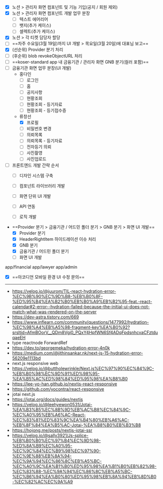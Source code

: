 - [x] 노션 > 관리자 화면 컴포넌트 및 기능 기입(공지 / 회원 제외)
- [x] 노션 > 관리자 화면 컴포넌트 개발 업무 분장
	- [ ] 텍스트 에어리어
	- [ ] 뱃지(추가 케이스)
	- [ ] 셀렉트(추가 케이스)
- [x] 노션 > 각 티켓 담당자 할당
- [ ] ==차주 수요일(3월 19일)까지 UI 개발 > 목요일(3월 20일)에 대표님 보고==
- [x] (선순위) Provider 분기 처리
- [ ] (후순위) blob revokeObjectURL 처리
- [ ] ==koser-standard app 내 금융기관 / 관리자 화면 GNB 분기(컬러 포함)==
- [ ] 금융기관 화면 업무 분장(UI 개발)
	- 홍다인
		- [ ] 로그인
		- [ ] 홈
		- [ ] 공지사항
		- [ ] 현황조회
		- [ ] 현황조회 - 등기자료
		- [ ] 현황조회 - 등기접수증

	- 류창선
		- [x] 프로필
		- [ ] 비밀번호 변경
		- [ ] 의뢰목록
		- [ ] 의뢰목록 - 등기자료
		- [ ] 전자등기 의뢰
		- [ ] 사진촬영
		- [ ] 사진업로드

- [ ] 프론트엔드 개발 간략 순서
	- [ ] 디자인 시스템 구축
	- [ ] 컴포넌트 라이브러리 개발
	- [ ] 화면 단위 UI 개발
	- [ ] API 연동
	- [ ] 로직 개발


- ==Provider 분기 > 금융기관 / 어드민 폴더 분기 > GNB 분기 > 화면 UI 개발==
	- [x] Provider 분기
	- [x] HeaderRightItem 하이드레이션 이슈 처리
	- [x] GNB 분기
	- [x] 금융기관 / 어드민 폴더 분기
	- [ ] 화면 UI 개발

app/financial 
app/lawyer
app/admin


- [x] ==아코디언 모바일 환경 UI 수정 문의==




***

- https://velog.io/@juurom/TIL-react-hydration-error-%EC%9B%90%EC%9D%B8-%EB%B0%8F-%ED%95%B4%EA%B2%B0%EB%B0%A9%EB%B2%95-feat.-react-calendar#2-error--hydration-failed-because-the-initial-ui-does-not-match-what-was-rendered-on-the-server
- https://dev-astra.tistory.com/669
- https://www.inflearn.com/community/questions/1477992/hydration-%EC%98%A4%EB%A5%98-fragment-key%EA%B0%92?srsltid=AfmBOorV__QDm8Vgj0_PQxY4HpfWN6Sf4ADqFpdsnhcvaCFztduqaeEH
- type reactnode ForwardRef
- https://dev.to/georgemeka/hydration-error-4n0k
- https://medium.com/@jithinsankar.nk/next-js-15-hydration-error-56209e1113bd
- next.js responsive web
- https://velog.io/@buttholewrinkle/Next.js%EC%97%90%EC%84%9C-%EB%B0%98%EC%9D%91%ED%98%95-%EA%B5%AC%ED%98%84%ED%95%98%EA%B8%B0
- https://lee-yo-han.github.io/nextjs-react-responsive
- https://github.com/yocontra/react-responsive
- jotai next.js
- https://jotai.org/docs/guides/nextjs
- https://velog.io/@leehyewon0531/Jotai-%EA%B3%B5%EC%8B%9D%EB%AC%B8%EC%84%9C-%EC%A0%95%EB%A6%AC-React-%EC%83%81%ED%83%9C%EA%B4%80%EB%A6%AC-%EB%8F%84%EA%B5%AC-Jotai-%EA%B8%B0%EB%B3%B8
- https://hojong.me/posts/nextjs-jotai-ssr
- https://velog.io/@sally3921/Js-splice-%EB%B0%B0%EC%97%B4%EC%9D%98-%ED%8A%B9%EC%A0%95-%EC%9C%84%EC%B9%98%EC%97%90-%EC%9E%88%EB%8A%94-%EC%9A%94%EC%86%8C%EB%A5%BC-%EC%A0%9C%EA%B1%B0%ED%95%98%EA%B1%B0%EB%82%98-%EC%83%88-%EC%9A%94%EC%86%8C%EB%A5%BC-%EC%B6%94%EA%B0%80%ED%95%98%EB%8A%94%EB%8D%B0-%EC%82%AC%EC%9A%A9